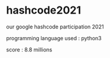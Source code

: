 # hashcode2021
our google hashcode participation 2021

programming language used : python3

score : 8.8 millions
